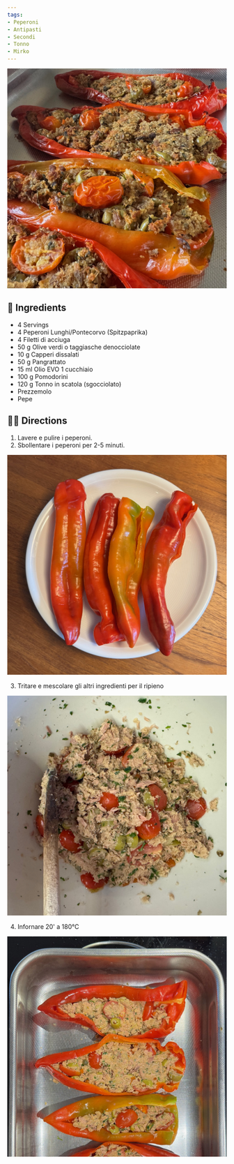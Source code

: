 ```yaml
---
tags:
- Peperoni
- Antipasti
- Secondi
- Tonno
- Mirko
---
```

![](../images/peperoni-ripieni-al-tonno.jpeg)

## 🧾 Ingredients

- 4 Servings
- 4 Peperoni Lunghi/Pontecorvo (Spitzpaprika)
- 4  Filetti di acciuga
- 50 g Olive verdi o taggiasche denocciolate
- 10 g Capperi dissalati
- 50 g Pangrattato
- 15 ml Olio EVO  1 cucchiaio
- 100 g Pomodorini
- 120 g Tonno in scatola  (sgocciolato)
- Prezzemolo
- Pepe

## 👩‍🍳 Directions

1. Lavere e pulire i peperoni.
2. Sbollentare i peperoni per 2-5 minuti.

![](../images/peperoni-sbollentati.jpeg)

3. Tritare e mescolare gli altri ingredienti per il ripieno

![](../images/peperoni-al-tonno-ripieno.jpeg)

4. Infornare 20' a 180°C

![](../images/peperoni-al-tonno-in-teglia.jpeg)

